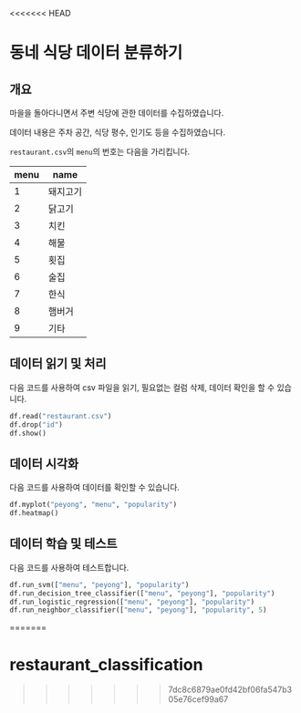 <<<<<<< HEAD
# 동네 식당 데이터 분류하기

## 개요

마을을 돌아다니면서 주변 식당에 관한 데이터를 수집하였습니다.

데이터 내용은 주차 공간, 식당 평수, 인기도 등을 수집하였습니다.

`restaurant.csv`의 `menu`의 번호는 다음을 가리킵니다.

| menu | name     |
| ---- | -------- |
| 1    | 돼지고기 |
| 2    | 닭고기   |
| 3    | 치킨     |
| 4    | 해물     |
| 5    | 횟집     |
| 6    | 술집     |
| 7    | 한식     |
| 8    | 햄버거   |
| 9    | 기타     |

## 데이터 읽기 및 처리

다음 코드를 사용하여 csv 파일을 읽기, 필요없는 컬럼 삭제, 데이터 확인을 할 수 있습니다. 

```python
df.read("restaurant.csv")
df.drop("id")
df.show()
```

## 데이터 시각화

다음 코드를 사용하여 데이터를 확인할 수 있습니다.

```python
df.myplot("peyong", "menu", "popularity")
df.heatmap()
```

## 데이터 학습 및 테스트

다음 코드를 사용하여 테스트합니다.

```python
df.run_svm(["menu", "peyong"], "popularity")
df.run_decision_tree_classifier(["menu", "peyong"], "popularity")
df.run_logistic_regression(["menu", "peyong"], "popularity")
df.run_neighbor_classifier(["menu", "peyong"], "popularity", 5)
```

=======
# restaurant_classification
>>>>>>> 7dc8c6879ae0fd42bf06fa547b305e76cef99a67
